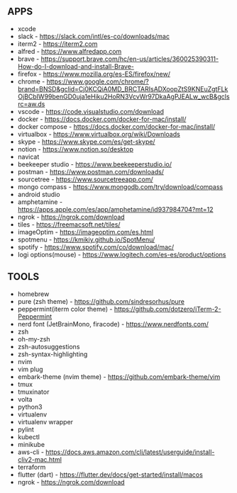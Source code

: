 ## APPS
- xcode
- slack - https://slack.com/intl/es-co/downloads/mac
- iterm2 - https://iterm2.com
- alfred - https://www.alfredapp.com
- brave - https://support.brave.com/hc/en-us/articles/360025390311-How-do-I-download-and-install-Brave-
- firefox - https://www.mozilla.org/es-ES/firefox/new/
- chrome - https://www.google.com/chrome/?brand=BNSD&gclid=Cj0KCQiA0MD_BRCTARIsADXoopZtS9KNEuZgtFLkOjBCbIW99benGD0uja1eHiku2HoRN3VcvWr97DkaAgPJEALw_wcB&gclsrc=aw.ds
- vscode - https://code.visualstudio.com/download
- docker - https://docs.docker.com/docker-for-mac/install/
- docker compose - https://docs.docker.com/docker-for-mac/install/
- virtualbox - https://www.virtualbox.org/wiki/Downloads
- skype - https://www.skype.com/es/get-skype/
- notion - https://www.notion.so/desktop
- navicat
- beekeeper studio - https://www.beekeeperstudio.io/
- postman - https://www.postman.com/downloads/
- sourcetree - https://www.sourcetreeapp.com/
- mongo compass - https://www.mongodb.com/try/download/compass
- android studio
- amphetamine - https://apps.apple.com/es/app/amphetamine/id937984704?mt=12
- ngrok - https://ngrok.com/download
- tiles - https://freemacsoft.net/tiles/
- imageOptim - https://imageoptim.com/es.html
- spotmenu - https://kmikiy.github.io/SpotMenu/
- spotify - https://www.spotify.com/co/download/mac/
- logi options(mouse) - https://www.logitech.com/es-es/product/options

## TOOLS
- homebrew
- pure (zsh theme) - https://github.com/sindresorhus/pure
- peppermint(iterm color theme) - https://github.com/dotzero/iTerm-2-Peppermint
- nerd font (JetBrainMono, firacode) - https://www.nerdfonts.com/
- zsh
- oh-my-zsh
- zsh-autosuggestions
- zsh-syntax-highlighting
- nvim
- vim plug
- embark-theme (nvim theme) - https://github.com/embark-theme/vim
- tmux
- tmuxinator
- volta
- python3
- virtualenv
- virtualenv wrapper
- pylint
- kubectl
- minikube
- aws-cli - https://docs.aws.amazon.com/cli/latest/userguide/install-cliv2-mac.html
- terraform
- flutter (dart) - https://flutter.dev/docs/get-started/install/macos
- ngrok - https://ngrok.com/download
